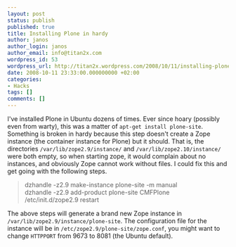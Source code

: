 ```yaml
---
layout: post
status: publish
published: true
title: Installing Plone in hardy
author: janos
author_login: janos
author_email: info@titan2x.com
wordpress_id: 53
wordpress_url: http://titan2x.wordpress.com/2008/10/11/installing-plone-in-hardy/
date: 2008-10-11 23:33:00.000000000 +02:00
categories:
- Hacks
tags: []
comments: []
---
```

I've installed Plone in Ubuntu dozens of times. Ever since hoary (possibly even from warty), this was a matter of `apt-get install plone-site`. Something is broken in hardy because this step doesn't create a Zope instance (the container instance for Plone) but it should. That is, the directories `/var/lib/zope2.9/instance/` and `/var/lib/zope2.10/instance/` were both empty, so when starting zope, it would complain about no instances, and obviously Zope cannot work without files. I could fix this and get going with the following steps.

<blockquote>dzhandle -z2.9  make-instance plone-site -m manual<br />
dzhandle -z2.9 add-product plone-site CMFPlone<br />
/etc/init.d/zope2.9 restart</blockquote>

The above steps will generate a brand new Zope instance in `/var/lib/zope2.9/instance/plone-site`. The configuration file for the instance will be in `/etc/zope2.9/plone-site/zope.conf`, you might want to change `HTTPPORT` from 9673 to 8081 (the Ubuntu default).
